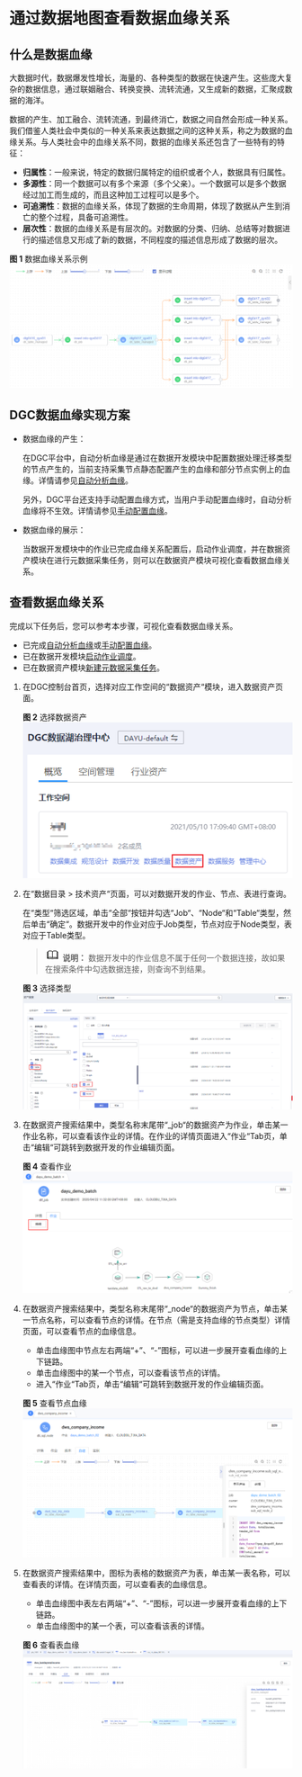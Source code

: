 # 通过数据地图查看数据血缘关系<a name="dgc_01_0830"></a>

## 什么是数据血缘<a name="section142231217254"></a>

大数据时代，数据爆发性增长，海量的、各种类型的数据在快速产生。这些庞大复杂的数据信息，通过联姻融合、转换变换、流转流通，又生成新的数据，汇聚成数据的海洋。

数据的产生、加工融合、流转流通，到最终消亡，数据之间自然会形成一种关系。我们借鉴人类社会中类似的一种关系来表达数据之间的这种关系，称之为数据的血缘关系。与人类社会中的血缘关系不同，数据的血缘关系还包含了一些特有的特征：

-   **归属性**：一般来说，特定的数据归属特定的组织或者个人，数据具有归属性。
-   **多源性**：同一个数据可以有多个来源（多个父亲）。一个数据可以是多个数据经过加工而生成的，而且这种加工过程可以是多个。
-   **可追溯性**：数据的血缘关系，体现了数据的生命周期，体现了数据从产生到消亡的整个过程，具备可追溯性。
-   **层次性**：数据的血缘关系是有层次的。对数据的分类、归纳、总结等对数据进行的描述信息又形成了新的数据，不同程度的描述信息形成了数据的层次。

**图 1**  数据血缘关系示例<a name="dgc_01_0560_fig1261773062414"></a>  
![](figures/数据血缘关系示例.png "数据血缘关系示例")

## DGC数据血缘实现方案<a name="section13495835102514"></a>

-   数据血缘的产生：

    在DGC平台中，自动分析血缘是通过在数据开发模块中配置数据处理迁移类型的节点产生的，当前支持采集节点静态配置产生的血缘和部分节点实例上的血缘。详情请参见[自动分析血缘](配置数据血缘.md#section12458162215283)。

    另外，DGC平台还支持手动配置血缘方式，当用户手动配置血缘时，自动分析血缘将不生效。详情请参见[手动配置血缘](配置数据血缘.md#section123831529241)。

-   数据血缘的展示：

    当数据开发模块中的作业已完成血缘关系配置后，启动作业调度，并在数据资产模块在进行元数据采集任务，则可以在数据资产模块可视化查看数据血缘关系。


## 查看数据血缘关系<a name="section199365179428"></a>

完成以下任务后，您可以参考本步骤，可视化查看数据血缘关系。

-   已完成[自动分析血缘](配置数据血缘.md#section12458162215283)或[手动配置血缘](配置数据血缘.md#section123831529241)。
-   已在数据开发模块[启动作业调度](查看数据血缘.md#section16491984232)。
-   已在数据资产模块[新建元数据采集任务](查看数据血缘.md#section1719117162820)。

1.  在DGC控制台首页，选择对应工作空间的“数据资产“模块，进入数据资产页面。

    **图 2**  选择数据资产<a name="dgc_01_0562_dgc_01_0808_dgc_01_0009_fig1540042925813"></a>  
    ![](figures/选择数据资产.png "选择数据资产")

2.  在“数据目录 \> 技术资产“页面，可以对数据开发的作业、节点、表进行查询。

    在“类型“筛选区域，单击“全部“按钮并勾选“Job“、“Node“和“Table“类型，然后单击“确定“。数据开发中的作业对应于Job类型，节点对应于Node类型，表对应于Table类型。

    >![](public_sys-resources/icon-note.gif) **说明：** 
    >数据开发中的作业信息不属于任何一个数据连接，故如果在搜索条件中勾选数据连接，则查询不到结果。

    **图 3**  选择类型<a name="dgc_01_0562_fig376215319280"></a>  
    ![](figures/选择类型.png "选择类型")

3.  在数据资产搜索结果中，类型名称末尾带“\_job“的数据资产为作业，单击某一作业名称，可以查看该作业的详情。在作业的详情页面进入“作业“Tab页，单击“编辑“可跳转到数据开发的作业编辑页面。

    **图 4**  查看作业<a name="dgc_01_0562_fig1656115413418"></a>  
    ![](figures/查看作业.png "查看作业")

4.  在数据资产搜索结果中，类型名称末尾带“\_node“的数据资产为节点，单击某一节点名称，可以查看节点的详情。在节点（需是支持血缘的节点类型）详情页面，可以查看节点的血缘信息。

    -   单击血缘图中节点左右两端“+”、“-”图标，可以进一步展开查看血缘的上下链路。
    -   单击血缘图中的某一个节点，可以查看该节点的详情。
    -   进入“作业“Tab页，单击“编辑“可跳转到数据开发的作业编辑页面。

    **图 5**  查看节点血缘<a name="dgc_01_0562_fig829324819412"></a>  
    ![](figures/查看节点血缘.png "查看节点血缘")

5.  在数据资产搜索结果中，图标为表格的数据资产为表，单击某一表名称，可以查看表的详情。在详情页面，可以查看表的血缘信息。

    -   单击血缘图中表左右两端“+”、“-”图标，可以进一步展开查看血缘的上下链路。
    -   单击血缘图中的某一个表，可以查看该表的详情。

    **图 6**  查看表血缘<a name="dgc_01_0562_fig8866412175017"></a>  
    ![](figures/查看表血缘.png "查看表血缘")


